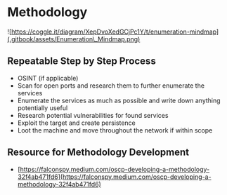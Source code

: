 # Methodology

![https://coggle.it/diagram/XepDvoXedGCjPc1Y/t/enumeration-mindmap](.gitbook/assets/Enumeration\_Mindmap.png)

## Repeatable Step by Step Process

* OSINT (if applicable)
* Scan for open ports and research them to further enumerate the services&#x20;
* Enumerate the services as much as possible and write down anything potentially useful
* Research potential vulnerabilities for found services
* Exploit the target and create persistence
* Loot the machine and move throughout the network if within scope

## Resource for Methodology Development

* [https://falconspy.medium.com/oscp-developing-a-methodology-32f4ab471fd6](https://falconspy.medium.com/oscp-developing-a-methodology-32f4ab471fd6)

